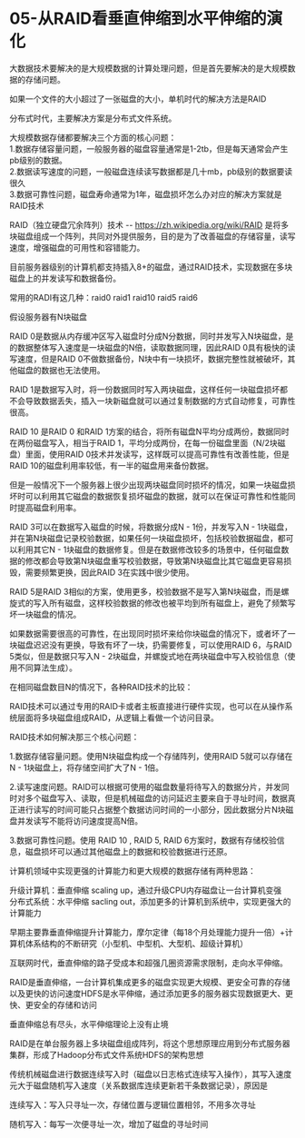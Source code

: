 # 05-从RAID看垂直伸缩到水平伸缩的演化

大数据技术要解决的是大规模数据的计算处理问题，但是首先要解决的是大规模数据的存储问题。

如果一个文件的大小超过了一张磁盘的大小，单机时代的解决方法是RAID

分布式时代，主要解决方案是分布式文件系统。

大规模数据存储都要解决三个方面的核心问题：  
1.数据存储容量问题，一般服务器的磁盘容量通常是1-2tb，但是每天通常会产生pb级别的数据。  
2.数据读写速度的问题，一般磁盘连续读写数据都是几十mb，pb级别的数据要读很久  
3.数据可靠性问题，磁盘寿命通常为1年，磁盘损坏怎么办对应的解决方案就是RAID技术

RAID（独立硬盘冗余阵列）技术   --   https://zh.wikipedia.org/wiki/RAID 是将多块磁盘组成一个阵列，共同对外提供服务，目的是为了改善磁盘的存储容量，读写速度，增强磁盘的可用性和容错能力。

目前服务器级别的计算机都支持插入8+的磁盘，通过RAID技术，实现数据在多块磁盘上的并发读写和数据备份。

常用的RADI有这几种：raid0 raid1 raid10 raid5 raid6 

假设服务器有N块磁盘

RAID 0是数据从内存缓冲区写入磁盘时分成N分数据，同时并发写入N块磁盘，是的数据整体写入速度是一块磁盘的N倍，读取数据同理，因此RAID 0具有极快的读写速度，但是RAID 0不做数据备份，N块中有一块损坏，数据完整性就被破坏，其他磁盘的数据也无法使用。

RAID 1是数据写入时，将一份数据同时写入两块磁盘，这样任何一块磁盘损坏都不会导致数据丢失，插入一块新磁盘就可以通过复制数据的方式自动修复，可靠性很高。

RAID 10 是RAID 0 和RAID 1方案的结合，将所有磁盘N平均分成两份，数据同时在两份磁盘写入，相当于RAID 1，平均分成两份，在每一份磁盘里面（N/2块磁盘）里面，使用RAID 0技术并发读写，这样既可以提高可靠性有改善性能，但是RAID 10的磁盘利用率较低，有一半的磁盘用来备份数据。

但是一般情况下一个服务器上很少出现两块磁盘同时损坏的情况，如果一块磁盘损坏时可以利用其它磁盘的数据恢复损坏磁盘的数据，就可以在保证可靠性和性能同时提高磁盘利用率。

RAID 3可以在数据写入磁盘的时候，将数据分成N - 1份，并发写入N - 1块磁盘，并在第N块磁盘记录校验数据，如果任何一块磁盘损坏，包括校验数据磁盘，都可以利用其它N - 1块磁盘的数据修复。但是在数据修改较多的场景中，任何磁盘数据的修改都会导致第N块磁盘重写校验数据，导致第N块磁盘比其它磁盘更容易损毁，需要频繁更换，因此RAID 3在实践中很少使用。

RAID 5是RAID 3相似的方案，使用更多，校验数据不是写入第N块磁盘，而是螺旋式的写入所有磁盘，这样校验数据的修改也被平均到所有磁盘上，避免了频繁写坏一块磁盘的情况。

如果数据需要很高的可靠性，在出现同时损坏来给你块磁盘的情况下，或者坏了一块磁盘迟迟没有更换，导致有坏了一块，扔需要修复，可以使用RAID 6，与RAID 5类似，但是数据只写入N - 2块磁盘，并螺旋式地在两块磁盘中写入校验信息（使用不同算法生成）。

在相同磁盘数目N的情况下，各种RAID技术的比较：

RAID技术可以通过专用的RAID卡或者主板直接进行硬件实现，也可以在从操作系统层面将多块磁盘组成RAID，从逻辑上看做一个访问目录。

RAID技术如何解决那三个核心问题：

1.数据存储容量问题。使用N块磁盘构成一个存储阵列，使用RAID 5就可以存储在N - 1块磁盘上，将存储空间扩大了N - 1倍。

2.读写速度问题。RAID可以根据可使用的磁盘数量将待写入的数据分片，并发同时对多个磁盘写入、读取，但是机械磁盘的访问延迟主要来自于寻址时间，数据真正进行读写的时间可能只占据整个数据访问时间的一小部分，因此数据分片N块磁盘并发读写不能将访问速度提高N倍。

3.数据可靠性问题。使用 RAID 10 , RAID 5, RAID 6方案时，数据有存储校验信息，磁盘损坏可以通过其他磁盘上的数据和校验数据进行还原。

计算机领域中实现更强的计算能力和更大规模的数据存储有两种思路：

升级计算机：垂直伸缩 scaling up，通过升级CPU内存磁盘让一台计算机变强  
分布式系统：水平伸缩 sacling out，添加更多的计算机到系统中，实现更强大的计算能力

早期主要靠垂直伸缩提升计算能力，摩尔定律（每18个月处理能力提升一倍）+计算机体系结构的不断研究（小型机、中型机、大型机、超级计算机）

互联网时代，垂直伸缩的路子受成本和超强几圈资源需求限制，走向水平伸缩。

RAID是垂直伸缩，一台计算机集成更多的磁盘实现更大规模、更安全可靠的存储以及更快的访问速度HDFS是水平伸缩，通过添加更多的服务器实现数据更大、更快、更安全的存储和访问

垂直伸缩总有尽头，水平伸缩理论上没有止境

RAID是在单台服务器上多块磁盘组成阵列，将这个思想原理应用到分布式服务器集群，形成了Hadoop分布式文件系统HDFS的架构思想

传统机械磁盘进行数据连续写入时（磁盘以日志格式连续写入操作），其写入速度元大于磁盘随机写入速度（关系数据库连续更新若干条数据记录），原因是

连续写入：写入只寻址一次，存储位置与逻辑位置相邻，不用多次寻址

随机写入：每写一次便寻址一次，增加了磁盘的寻址时间